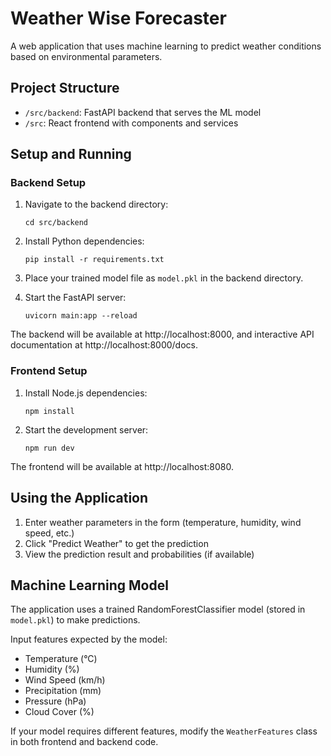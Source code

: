 
# Weather Wise Forecaster

A web application that uses machine learning to predict weather conditions based on environmental parameters.

## Project Structure

- `/src/backend`: FastAPI backend that serves the ML model
- `/src`: React frontend with components and services

## Setup and Running

### Backend Setup

1. Navigate to the backend directory:
   ```
   cd src/backend
   ```

2. Install Python dependencies:
   ```
   pip install -r requirements.txt
   ```

3. Place your trained model file as `model.pkl` in the backend directory.

4. Start the FastAPI server:
   ```
   uvicorn main:app --reload
   ```

The backend will be available at http://localhost:8000, and interactive API documentation at http://localhost:8000/docs.

### Frontend Setup

1. Install Node.js dependencies:
   ```
   npm install
   ```

2. Start the development server:
   ```
   npm run dev
   ```

The frontend will be available at http://localhost:8080.

## Using the Application

1. Enter weather parameters in the form (temperature, humidity, wind speed, etc.)
2. Click "Predict Weather" to get the prediction
3. View the prediction result and probabilities (if available)

## Machine Learning Model

The application uses a trained RandomForestClassifier model (stored in `model.pkl`) to make predictions.

Input features expected by the model:
- Temperature (°C)
- Humidity (%)
- Wind Speed (km/h)
- Precipitation (mm)
- Pressure (hPa)
- Cloud Cover (%)

If your model requires different features, modify the `WeatherFeatures` class in both frontend and backend code.
